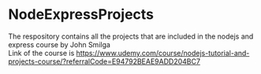 # NodeExpressProjects
The respository contains all the projects that are included in the nodejs and express course by John Smilga  
Link of the course is https://www.udemy.com/course/nodejs-tutorial-and-projects-course/?referralCode=E94792BEAE9ADD204BC7  

